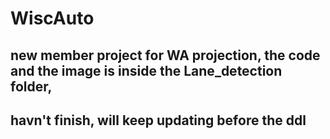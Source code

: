 # WiscAuto
 ## new member project for WA projection, the code and the image is inside the Lane_detection folder, 
   
 ## havn't finish, will keep updating before the ddl
